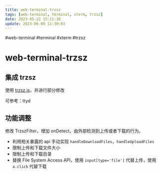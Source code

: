 ```yaml
---
title: web-terminal-trzsz
tags: [web-terminal, terminal, xterm, trzsz]
date: 2023-05-22 15:11:38
update: 2023-06-08 11:30:03
---
```

#web-terminal #terminal #xterm #trzsz

# web-terminal-trzsz

## 集成 trzsz

使用 [trzsz.js](https://github.com/trzsz/trzsz.js)，并进行部分修改

可参考：ttyd

## 功能调整

修改 TrzszFilter，增加 onDetect，由外部检测到上传或者下载的行为。

- 利用相关暴露的 api 手动实现 `handleDownloadFiles`，`handleUploadFiles`
- 限制上传和下载文件大小
- 限制上传和下载目录
- 替换 File System Access API，使用 `input[type='file']` 代替上传，使用 `a.click` 代替下载
